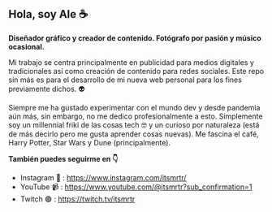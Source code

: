 ## Hola, soy Ale ☕
**Diseñador gráfico y creador de contenido. Fotógrafo por pasión y músico ocasional.**

Mi trabajo se centra principalmente en publicidad para medios digitales y tradicionales así como creación de contenido para redes sociales. Este repo sin más es para el desarrollo de mi nueva web personal para los fines previamente dichos. 👽

Siempre me ha gustado experimentar con el mundo dev y desde pandemia aún más, sin embargo, no me dedico profesionalmente a esto. Simplemente soy un millennial friki de las cosas tech 🤓 y un curioso por naturaleza (está de más decirlo pero me gusta aprender cosas nuevas). Me fascina el café, Harry Potter, Star Wars y Dune (principalmente).

**También puedes seguirme en 👇**

* Instagram 📸 : https://www.instagram.com/itsmrtr/
* YouTube 📹 : https://www.youtube.com/@itsmrtr?sub_confirmation=1
* Twitch 🟣 : https://twitch.tv/itsmrtr
